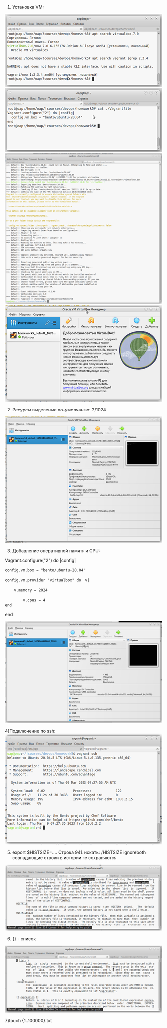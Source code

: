 1) Установка VM:
<img src="/lesson5_img/1.png">

<img src="/lesson5_img/2.png">

<img src="/lesson5_img/3.png">

<img src="/lesson5_img/4.png">


2) Ресурсы выделеные по-умолчанию: 2/1024
<img src="/lesson5_img/5.png">

3) Добавление оперативной памяти и CPU:


Vagrant.configure("2") do |config|

    config.vm.box = "bento/ubuntu-20.04"

	config.vm.provider "virtualbox" do |v|
	
		v.memory = 2024
	    
	    	v.cpus = 4
    end
end

<img src="/lesson5_img/res.png">


4)Подключение по ssh:
<img src="/lesson5_img/6.png">


5) export $HISTSIZE=....
   Строка 941. искать: /HISTSIZE
   ignoreboth совпадающие строки в истории не сохраняются
<img src="/lesson5_img/7.png">

6) {} - список
<img src="/lesson5_img/8.png">

7)touch {1..100000}.txt
